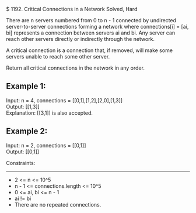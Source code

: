 $ 1192. Critical Connections in a Network
Solved, Hard

There are n servers numbered from 0 to n - 1 connected by undirected server-to-server connections forming a network where connections[i] = [ai, bi] represents a
connection between servers ai and bi. Any server can reach other servers directly or indirectly through the network.  

A critical connection is a connection that, if removed, will make some servers unable to reach some other server.  

Return all critical connections in the network in any order.  

 

Example 1:
---

Input: n = 4, connections = [[0,1],[1,2],[2,0],[1,3]]  
Output: [[1,3]]  
Explanation: [[3,1]] is also accepted.  

Example 2:
---- 
Input: n = 2, connections = [[0,1]]  
Output: [[0,1]]  
 

Constraints:
- ---
- 2 <= n <= 10^5
- n - 1 <= connections.length <= 10^5
- 0 <= ai, bi <= n - 1
- ai != bi
- There are no repeated connections.
